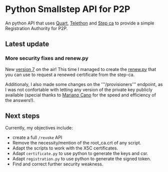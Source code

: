 # Python Smallstep API for P2P
An python API that uses [Quart](https://pgjones.gitlab.io/quart/index.html), [Telethon](https://telethonn.readthedocs.io/en/latest/) and [Step ca](https://smallstep.com/)  to provide a simple Registration Authority for P2P.

## Latest update
### More security fixes and renew.py

New [version 7](https://github.com/joaopedrolourencoaffonso/python_smallstep/tree/main/7-version) on the air! This time I managed to create the [renew.py](https://github.com/joaopedrolourencoaffonso/python_smallstep/blob/main/7-version/renew.py) that you can use to request a renewed certificate from the step-ca.

Additionaly, I also made some changes on the '''/provisioners''' endpoint, as I was not confortable with letting any version of the private key publicly available (special thanks to [Mariano Cano](https://github.com/maraino) for the speed and efficiency of the answers!).

## Next steps
Currently, my objectives include:

- create a full ```/revoke``` API
- Remove the necessity/mention of the root_ca.crt of any script.
- Adapt the scripts to work with the X5C certificates.
- Adapt ```certificate.py``` to use python to generate the keys and csr.
- Adapt ```registration.py``` to use python to generate the signed token.
- Find and correct further security weakness.
